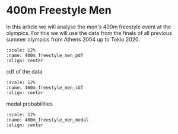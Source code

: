 # 400m Freestyle Men

In this article we will analyse the men's 400m freestyle event at the olympics. For this we will use the data from the finals of all previous summer olympics from Athens 2004 up to Tokio 2020. 

 ```{figure} _assets/freestyle-400m-men-distributionpdf.svg
:scale: 12%
:name: 400m_freestyle_men_pdf
:align: center
```

cdf of the data

 ```{figure} /_assets/freestyle-400m-men-distributioncdf.svg
:scale: 12%
:name: 400m_freestyle_men_cdf
:align: center
```
medal probabilities

 ```{figure} ../_assets/freestyle-400m-men-medal.svg
:scale: 12%
:name: 400m_freestyle_men_medal
:align: center
```